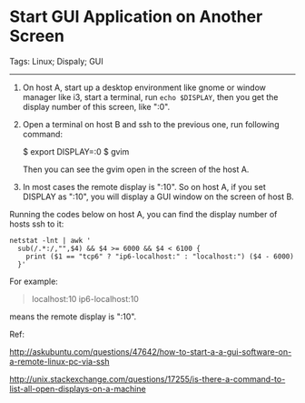 # Start GUI Application on Another Screen
Tags: Linux; Dispaly; GUI

------

1. On host A, start up a desktop environment like gnome or window manager like i3,
   start a terminal, run `echo $DISPLAY`,
   then you get the display number of this screen, like ":0".

1. Open a terminal on host B and ssh to the previous one, run following command:

    $ export DISPLAY=:0
    $ gvim

   Then you can see the gvim open in the screen of the host A.

1. In most cases the remote display is ":10". So on host A, if you set DISPLAY as ":10",
   you will display a GUI window on the screen of host B.

Running the codes below on host A, you can find the display number of hosts ssh to it:

    netstat -lnt | awk '
      sub(/.*:/,"",$4) && $4 >= 6000 && $4 < 6100 {
        print ($1 == "tcp6" ? "ip6-localhost:" : "localhost:") ($4 - 6000)
      }'

For example:

> localhost:10
> ip6-localhost:10

means the remote display is ":10".

Ref:

http://askubuntu.com/questions/47642/how-to-start-a-a-gui-software-on-a-remote-linux-pc-via-ssh

http://unix.stackexchange.com/questions/17255/is-there-a-command-to-list-all-open-displays-on-a-machine
